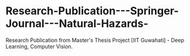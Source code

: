 # Research-Publication---Springer-Journal---Natural-Hazards-
Research Publication from Master's Thesis Project [IIT Guwahati] - Deep Learning, Computer Vision.

